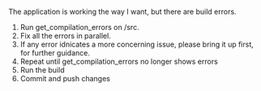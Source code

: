 The application is working the way I want, but there are build errors. 

1. Run get_compilation_errors on /src. 
2. Fix all the errors in parallel. 
3. If any error idnicates a more concerning issue, please bring it up first, for further guidance.
4. Repeat until get_compilation_errors no longer shows errors
5. Run the build
6. Commit and push changes
